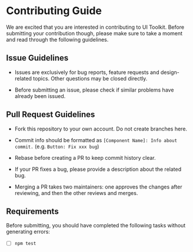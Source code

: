 # Contributing Guide

We are excited that you are interested in contributing to UI Toolkit. Before submitting your contribution though, please make sure to take a moment and read through the following guidelines.


Issue Guidelines
---

- Issues are exclusively for bug reports, feature requests and design-related topics. Other questions may be closed directly.

- Before submitting an issue, please check if similar problems have already been issued.

Pull Request Guidelines
---

- Fork this repository to your own account. Do not create branches here.

- Commit info should be formatted as `[Component Name]: Info about commit.` (e.g. `Button: Fix xxx bug`)

- Rebase before creating a PR to keep commit history clear.

- If your PR fixes a bug, please provide a description about the related bug.

- Merging a PR takes two maintainers: one approves the changes after reviewing, and then the other reviews and merges.


Requirements
---

Before submitting, you should have completed the following tasks without generating errors:

- [ ] `npm test`
